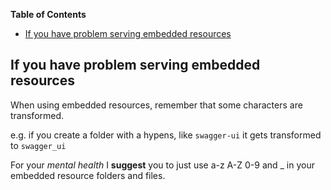 <!-- START doctoc generated TOC please keep comment here to allow auto update -->
<!-- DON'T EDIT THIS SECTION, INSTEAD RE-RUN doctoc TO UPDATE -->
**Table of Contents**

- [If you have problem serving embedded resources](#if-you-have-problem-serving-embedded-resources)

<!-- END doctoc generated TOC please keep comment here to allow auto update -->

## If you have problem serving embedded resources

When using embedded resources, remember that some characters are transformed.

e.g. if you create a folder with a hypens, like `swagger-ui` it gets transformed to `swagger_ui`

For your *mental health* I **suggest** you to just use a-z A-Z 0-9 and _ in your embedded resource folders and files.